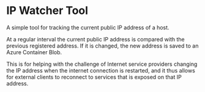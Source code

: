 # IP Watcher Tool

A simple tool for tracking the current public IP address of a host. 

At a regular interval the current public IP address is compared with the previous registered address. If it is changed, the new address is saved to an Azure Container Blob. 

This is for helping with the challenge of Internet service providers changing the IP address when the internet connection is restarted, and it thus allows for external clients to reconnect to services that is exposed on that IP address.
